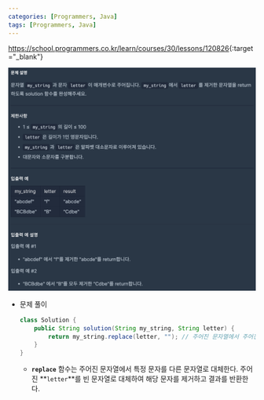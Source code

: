 ```yaml
---
categories: [Programmers, Java]
tags: [Programmers, Java] 
---
```


<https://school.programmers.co.kr/learn/courses/30/lessons/120826>{:target="_blank"}

![문제](/assets/img/programmers/java/%ED%8A%B9%EC%A0%95_%EB%AC%B8%EC%9E%90_%EC%A0%9C%EA%B1%B0%ED%95%98%EA%B8%B0.png)

- 문제 풀이
    
    ```java
    class Solution {
        public String solution(String my_string, String letter) {
            return my_string.replace(letter, ""); // 주어진 문자열에서 주어진 문자를 제거
        }
    }
    ```
    
    - **`replace`** 함수는 주어진 문자열에서 특정 문자를 다른 문자열로 대체한다. 주어진 **`letter`**를 빈 문자열로 대체하여 해당 문자를 제거하고 결과를 반환한다.